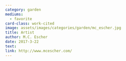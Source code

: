 ```yaml
---
category: garden
mediums:
  - favorite
card-class: work-cited
image: assets/images/categories/garden/mc_escher.jpg
title: Artist
author: M.C. Escher
date: 2017-3-22
text:
link: http://www.mcescher.com/
---
```

